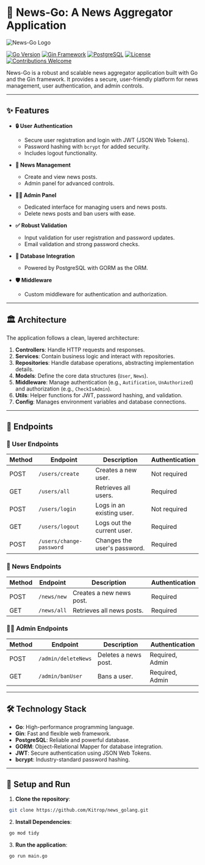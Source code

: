 # 📰 News-Go: A News Aggregator Application  
![News-Go Logo](newsgo_logo.png) <!-- Replace with actual logo URL -->

[![Go Version](https://img.shields.io/badge/Go-1.20+-blue)](https://golang.org)
[![Gin Framework](https://img.shields.io/badge/Framework-Gin-blue)](https://gin-gonic.com/)
[![PostgreSQL](https://img.shields.io/badge/Database-PostgreSQL-blue)](https://www.postgresql.org/)
[![License](https://img.shields.io/badge/License-MIT-green)](LICENSE)
[![Contributions Welcome](https://img.shields.io/badge/Contributions-Welcome-brightgreen)](#contributing)

News-Go is a robust and scalable news aggregator application built with Go and the Gin framework. It provides a secure, user-friendly platform for news management, user authentication, and admin controls.

---

## ✨ Features

- **🔒 User Authentication**  
  - Secure user registration and login with JWT (JSON Web Tokens).  
  - Password hashing with `bcrypt` for added security.  
  - Includes logout functionality.

- **📰 News Management**  
  - Create and view news posts.  
  - Admin panel for advanced controls.

- **👨‍💼 Admin Panel**  
  - Dedicated interface for managing users and news posts.  
  - Delete news posts and ban users with ease.

- **✅ Robust Validation**  
  - Input validation for user registration and password updates.  
  - Email validation and strong password checks.

- **💾 Database Integration**  
  - Powered by PostgreSQL with GORM as the ORM.

- **🛡️ Middleware**  
  - Custom middleware for authentication and authorization.

---

## 🏛️ Architecture

The application follows a clean, layered architecture:

1. **Controllers**: Handle HTTP requests and responses.  
2. **Services**: Contain business logic and interact with repositories.  
3. **Repositories**: Handle database operations, abstracting implementation details.  
4. **Models**: Define the core data structures (`User`, `News`).  
5. **Middleware**: Manage authentication (e.g., `Autification`, `UnAuthorized`) and authorization (e.g., `CheckIsAdmin`).  
6. **Utils**: Helper functions for JWT, password hashing, and validation.  
7. **Config**: Manages environment variables and database connections.

---

## 📌 Endpoints

### 👤 User Endpoints

| Method | Endpoint                | Description                   | Authentication |
|--------|--------------------------|-------------------------------|----------------|
| POST   | `/users/create`          | Creates a new user.           | Not required   |
| GET    | `/users/all`             | Retrieves all users.          | Required       |
| POST   | `/users/login`           | Logs in an existing user.     | Not required   |
| GET    | `/users/logout`          | Logs out the current user.    | Required       |
| POST   | `/users/change-password` | Changes the user's password.  | Required       |

### 📰 News Endpoints

| Method | Endpoint        | Description            | Authentication |
|--------|------------------|------------------------|----------------|
| POST   | `/news/new`      | Creates a new news post. | Required       |
| GET    | `/news/all`      | Retrieves all news posts. | Required       |

### 👨‍💼 Admin Endpoints

| Method | Endpoint             | Description             | Authentication  |
|--------|-----------------------|-------------------------|-----------------|
| POST   | `/admin/deleteNews`  | Deletes a news post.    | Required, Admin |
| GET    | `/admin/banUser`     | Bans a user.            | Required, Admin |

---

## 🛠️ Technology Stack

- **Go**: High-performance programming language.  
- **Gin**: Fast and flexible web framework.  
- **PostgreSQL**: Reliable and powerful database.  
- **GORM**: Object-Relational Mapper for database integration.  
- **JWT**: Secure authentication using JSON Web Tokens.  
- **bcrypt**: Industry-standard password hashing.

---

## 🚀 Setup and Run

1. **Clone the repository**:  
  ```bash
   git clone https://github.com/Kitrop/news_golang.git
  ```
2. **Install Dependencies**:  
  ```bash
   go mod tidy
  ```
3. **Run the application**:  
  ```bash
   go run main.go
  ```
